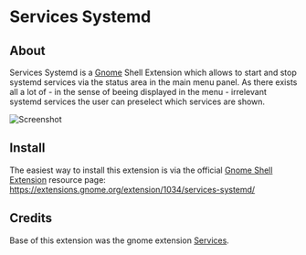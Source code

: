 # Services Systemd
## About
Services Systemd is a [Gnome](https://www.gnome.org/) Shell Extension which allows to start and stop systemd services via the status area in the main menu panel. As there exists all a lot of - in the sense of beeing displayed in the menu - irrelevant systemd services the user can preselect which services are shown. 

![Screenshot](https://raw.githubusercontent.com/petres/gnome-shell-extension-services-systemd/master/img/services-systemd.png)

## Install
The easiest way to install this extension is via the official [Gnome Shell Extension](https://extensions.gnome.org) resource page: https://extensions.gnome.org/extension/1034/services-systemd/


## Credits
Base of this extension was the gnome extension [Services](https://github.com/hjr265/gnome-shell-extension-services). 
